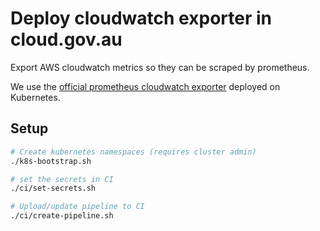 # Deploy cloudwatch exporter in cloud.gov.au

Export AWS cloudwatch metrics so they can be scraped by prometheus.

We use the [official prometheus cloudwatch exporter](https://github.com/prometheus/cloudwatch_exporter) deployed on Kubernetes.

## Setup

```bash
# Create kubernetes namespaces (requires cluster admin)
./k8s-bootstrap.sh

# set the secrets in CI
./ci/set-secrets.sh

# Upload/update pipeline to CI
./ci/create-pipeline.sh
```
